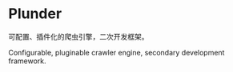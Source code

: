 # Plunder

可配置、插件化的爬虫引擎，二次开发框架。

Configurable, pluginable crawler engine, secondary development framework.
